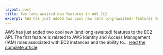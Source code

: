 ```yaml
---
layout: post
title: Two long-awaited new features in AWS EC2
excerpt: AWS has just added two cool new (and long-awaited) features to the EC2 API. The first feature is related to AWS Identity and Access Management (IAM) roles associated with EC2 instances and the ability to […]
---
```

AWS has just added two cool new (and long-awaited) features to the EC2 API. The first feature is related to AWS Identity and Access Management (IAM) roles associated with EC2 instances and the ability to... [read the complete article](http://cloudacademy.com/blog/two-long-awaited-new-features-in-aws-ec2/)

